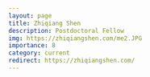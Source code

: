 ```yaml
---
layout: page
title: Zhiqiang Shen
description: Postdoctoral Fellow
img: https://zhiqiangshen.com/me2.JPG
importance: 8
category: current
redirect: https://zhiqiangshen.com/
---
```

